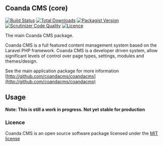 ## Coanda CMS (core)

[![Build Status](https://travis-ci.org/CoandaCMS/coanda-core.svg)](https://travis-ci.org/CoandaCMS/coanda-core)
[![Total Downloads](https://img.shields.io/packagist/dm/CoandaCMS/coanda-core.svg)](https://packagist.org/packages/coandacms/coanda-core)
[![Packagist Version](http://img.shields.io/packagist/v/CoandaCMS/coanda-core.svg)](https://packagist.org/packages/coandacms/coanda-core)
[![Scrutinizer Code Quality](https://scrutinizer-ci.com/g/CoandaCMS/coanda-core/badges/quality-score.png?s=b2c21466a89eae78a8b34296761eb9e388177457)](https://scrutinizer-ci.com/g/CoandaCMS/coanda-core/)
[![Licence](http://img.shields.io/packagist/l/CoandaCMS/coanda-core.svg)](https://packagist.org/packages/coandacms/coanda-core)

The main Coanda CMS package.

Coanda CMS is a full featured content management system based on the Laravel PHP framework. Coanda CMS is a developer driven system, allow significant levels of control over page types, settings, modules and themes/design.

See the main application package for more information [http://github.com/coandacms/coandacms](http://github.com/coandacms/coandacms)

## Usage

**Note: This is still a work in progress. Not yet stable for production**

### Licence

Coanda CMS is an open source software package licensed under the [MIT license](http://opensource.org/licenses/MIT)
